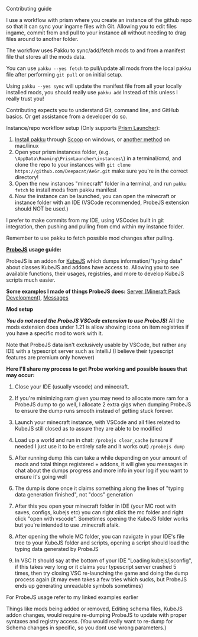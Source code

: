 Contributing guide

I use a workflow with prism where you create an instance of the github repo so that it can sync your ingame files with Git. Allowing you to edit files ingame, commit from and pull to your instance all without needing to drag files around to another folder.

The workflow uses Pakku to sync/add/fetch mods to and from a manifest file that stores all the mods data.

You can use ```pakku --yes fetch``` to pull/update all mods from the local pakku file after performing ```git pull``` or on initial setup.

Using ```pakku --yes sync``` will update the manifest file from all your locally installed mods, you should really use ```pakku add``` Instead of this unless I really trust you!

Contributing expects you to understand Git, command line, and GitHub basics. Or get assistance from a developer do so.

Instance/repo workflow setup (Only supports [Prism Launcher](https://prismlauncher.org/download/)):
1. [Install pakku](https://juraj-hrivnak.github.io/Pakku/installing-pakku.html) through [Scoop](https://scoop.sh/) on windows, or [another method](https://juraj-hrivnak.github.io/Pakku/installing-pakku.html) on mac/linux
2. Open your prism instances folder, (e.g. ```\AppData\Roaming\PrismLauncher\instances\```) in a terminal/cmd, and clone the repo to your instances with ```git clone https://github.com/Deepacat/Ae6r.git``` make sure you're in the correct directory!
3. Open the new instances "minecraft" folder in a terminal, and run ```pakku fetch``` to install mods from pakku manifest
4. Now the instance can be launched, you can open the minecraft or instance folder with an IDE (VSCode recommended, ProbeJS extension should NOT be used.)

I prefer to make commits from my IDE, using VSCodes built in git integration, then pushing and pulling from cmd within my instance folder.

Remember to use pakku to fetch possible mod changes after pulling.

__**[ProbeJS](https://www.curseforge.com/minecraft/mc-mods/probejs) usage guide:**__

ProbeJS is an addon for [KubeJS](https://kubejs.com/wiki) which dumps information/"typing data" about classes KubeJS and addons have access to. Allowing you to see available functions, their usages, registries, and more to develop KubeJS scripts much easier.

__**Some examples I made of things ProbeJS does:**__ [Server (Mineraft Pack Development)](https://discord.gg/28W6cQH), [Messages](https://discord.com/channels/362322551684464641/919534613423063080/1415111204405252158)

__**Mod setup**__

***You do not need the ProbeJS VSCode extension to use ProbeJS!*** All the mods extension does under 1.21 is allow showing icons on item registries if you have a specific mod to work with it.

Note that ProbeJS data isn't exclusively usable by VSCode, but rather any IDE with a typescript server such as IntelliJ (I believe their typescript features are premium only however)

__**Here I'll share my process to get Probe working and possible issues that may occur:**__

1. Close your IDE (usually vscode) and minecraft.

2. If you're minimizing ram given you may need to allocate more ram for a ProbeJS dump to go well, I allocate 2 extra gigs when dumping ProbeJS to ensure the dump runs smooth instead of getting stuck forever.

3. Launch your minecraft instance, with VSCode and all files related to KubeJS still closed as to assure they are able to be modified

4. Load up a world and run in chat:
`/probejs clear_cache` (unsure if needed I just use it to be entirely safe and it works out)
`/probejs dump`

5. After running dump this can take a while depending on your amount of mods and total things registered + addons, it will give you messages in chat about the dumps progress and more info in your log if you want to ensure it's going well

6. The dump is done once it claims something along the lines of "typing data generation finished", not "docs" generation

7. After this you open your minecraft folder in IDE (your MC root with saves, configs, kubejs etc) you can right click the mc folder and right click "open with vscode". Sometimes opening the KubeJS folder works but you're intended to use .minecraft afaik.

8. After opening the whole MC folder, you can navigate in your IDE's file tree to your KubeJS folder and scripts, opening a script should load the typing data generated by ProbeJS

9. In VSC It should say at the bottom of your IDE "Loading kubejs/jsconfig", if this takes very long or it claims your typescript server crashed 5 times, then try closing VSC re-launching the game and doing the dump process again (it may even takes a few tries which sucks, but ProbeJS ends up generating unreadable symbols sometimes)

For ProbeJS usage refer to my linked examples earlier

Things like mods being added or removed, Editing schema files, KubeJS addon changes, would require re-dumping ProbeJS to update with proper syntaxes and registry access. (You would really want to re-dump for Schema changes in specific, so you dont use wrong parameters.)